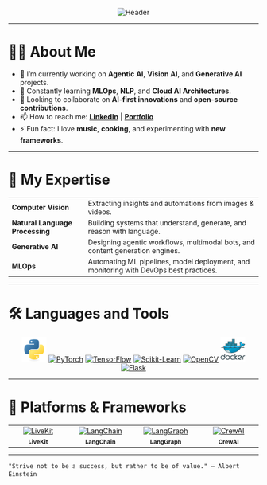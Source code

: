 <!-- Banner Section -->
<p align="center">
  <img src="https://capsule-render.vercel.app/api?type=waving&color=0:0f2027,50:203a43,100:2c5364&height=250&section=header&text=Hey,%20I'm%20Urvil!%20🚀&fontSize=45&fontAlignY=35&desc=AI%20Engineer%20%7C%20Innovator%20%7C%20Vision%20Architect&descAlignY=55&animation=fadeIn" alt="Header" />
</p>

---

# 🙋‍♂️ About Me

- 🔭 I’m currently working on **Agentic AI**, **Vision AI**, and **Generative AI** projects.
- 🌱 Constantly learning **MLOps**, **NLP**, and **Cloud AI Architectures**.
- 👯 Looking to collaborate on **AI-first innovations** and **open-source contributions**.
- 📫 How to reach me: **[LinkedIn](https://www.linkedin.com/in/urvil/)** | **[Portfolio](https://your-portfolio-link/)**
- ⚡ Fun fact: I love **music**, **cooking**, and experimenting with **new frameworks**.

---

# 🧠 My Expertise

<table>
  <tr>
    <td><b>Computer Vision</b></td>
    <td>Extracting insights and automations from images & videos.</td>
  </tr>
  <tr>
    <td><b>Natural Language Processing</b></td>
    <td>Building systems that understand, generate, and reason with language.</td>
  </tr>
  <tr>
    <td><b>Generative AI</b></td>
    <td>Designing agentic workflows, multimodal bots, and content generation engines.</td>
  </tr>
  <tr>
    <td><b>MLOps</b></td>
    <td>Automating ML pipelines, model deployment, and monitoring with DevOps best practices.</td>
  </tr>
</table>

---

# 🛠️ Languages and Tools

<p align="center">
  <a href="https://www.python.org/" target="_blank"><img src="https://raw.githubusercontent.com/devicons/devicon/master/icons/python/python-original.svg" alt="Python" width="50" height="50"/></a>
  <a href="https://pytorch.org/" target="_blank"><img src="https://upload.wikimedia.org/wikipedia/commons/1/10/PyTorch_logo_icon.svg" alt="PyTorch" width="50" height="50"/></a>
  <a href="https://www.tensorflow.org/" target="_blank"><img src="https://www.vectorlogo.zone/logos/tensorflow/tensorflow-icon.svg" alt="TensorFlow" width="50" height="50"/></a>
  <a href="https://scikit-learn.org/" target="_blank"><img src="https://upload.wikimedia.org/wikipedia/commons/0/05/Scikit_learn_logo_small.svg" alt="Scikit-Learn" width="50" height="50"/></a>
  <a href="https://opencv.org/" target="_blank"><img src="https://upload.wikimedia.org/wikipedia/commons/3/32/OpenCV_Logo_with_text_svg_version.svg" alt="OpenCV" width="50" height="50"/></a>
  <a href="https://www.docker.com/" target="_blank"><img src="https://raw.githubusercontent.com/devicons/devicon/master/icons/docker/docker-original-wordmark.svg" alt="Docker" width="50" height="50"/></a>
  <a href="https://flask.palletsprojects.com/" target="_blank"><img src="https://cdn.jsdelivr.net/gh/devicons/devicon/icons/flask/flask-original.svg" alt="Flask" width="50" height="50"/></a>
</p>

---

# 🚀 Platforms & Frameworks

<div align="center">

<table>
  <tr>
    <td align="center" width="150">
      <a href="https://livekit.io/" target="_blank">
        <img src="https://brandfetch.com/livekit.io?view=library&library=default&collection=logos&asset=idf_Enmws6&utm_source=https%253A%252F%252Fbrandfetch.com%252Flivekit.io&utm_medium=copyAction&utm_campaign=brandPageReferral" alt="LiveKit" width="80" height="50" /><br />
        <sub><b>LiveKit</b></sub>
      </a>
    </td>
    <td align="center" width="150">
      <a href="https://www.langchain.dev/" target="_blank">
        <img src="https://avatars.githubusercontent.com/u/139945000?s=200&v=4" alt="LangChain" width="50" height="50"/><br />
        <sub><b>LangChain</b></sub>
      </a>
    </td>
    <td align="center" width="150">
      <a href="https://langgraph.dev/" target="_blank">
        <img src="https://avatars.githubusercontent.com/u/152962153?s=200&v=4" alt="LangGraph" width="50" height="50"/><br />
        <sub><b>LangGraph</b></sub>
      </a>
    </td>
    <td align="center" width="150">
      <a href="https://crewai.com/" target="_blank">
        <img src="https://crewai.com/_next/static/media/logo.1d8b1bb9.svg" alt="CrewAI" width="80" height="50" /><br />
        <sub><b>CrewAI</b></sub>
      </a>
    </td>
  </tr>
</table>

</div>

---


```text
"Strive not to be a success, but rather to be of value." — Albert Einstein
